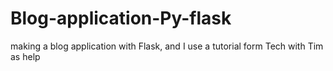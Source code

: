 # Blog-application-Py-flask
making a blog application with Flask, and I use a tutorial form Tech with Tim as help 
